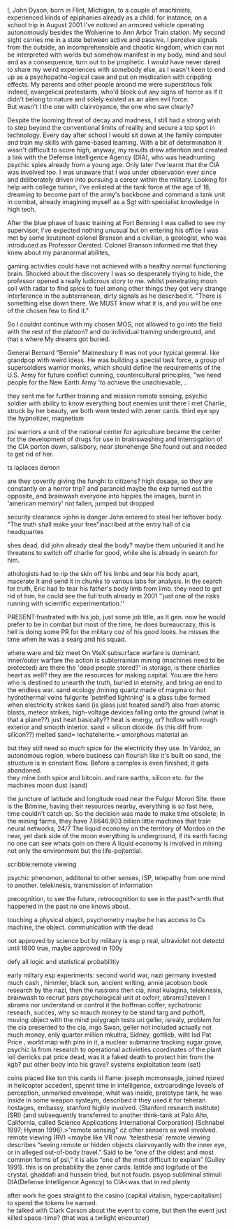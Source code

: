 I, John Dyson, born in Flint, Michigan, to a couple of machinists, experienced kinds of epiphanies already as a child: for instance, on a school trip in August 2001 I've noticed an armored vehicle operating autonomously besides the Wolverine to Ann Arbor Train station. My second sight carries me in a state between active and passive. I perceive signals from the outside, an incomprehensible and chaotic kingdom, which can not be interpreted with words but somehow manifest in my body, mind and soul and as a consequence, turn out to be prophetic. I would have never dared to share my weird experiences with somebody else, as I wasn't keen to end up as a psychopatho-logical case and put on medication with crippling effects. My parents and other people around me were superstitous folk indeed, evangelical protestants, who'd block out any signs of horror as if it didn't belong to nature and solely existed as an alien evil force.<br>
But wasn't I the one with clairvoyance, the one who saw clearly?

Despite the looming threat of decay and madness, I still had a strong wish to step beyond the conventional limits of reality and secure a top spot in technology. Every day after school I would sit down at the family computer and train my skills with game-based learning. With a bit of determination it wasn't difficult to score high, anyway, my results drew attention and created a link with the Defense Intelligence Agency (DIA), who was headhunting psychic spies already from a young age. Only later I've learnt that the CIA was involved too. I was unaware that I was under observation ever since and deliberately driven into pursuing a career within the military. Looking for help with college tuition, I've enlisted at the tank force at the age of 18, dreaming to become part of the army's backbone and command a tank unit in combat, already imagining myself as a Sgt with specialist knowledge in high tech. 

After the blue phase of basic training at Fort Benning I was called to see my supervisor, I've expected nothing unusual but on entering his office I was met 
by some lieutenant colonel Branson and a civilian, a geologist, who was introduced as Professor Oersted. Colonel Branson informed me that they knew about my paranormal abilites, 

gaming activities could have not achieved with a healthy normal functioning brain.
Shocked about the discovery I was so desperately trying to hide, 
the professor opened a really ludicrous story to me. 
whilst penetrating moon soil with radar to find spice to fuel among other things
they got very strange interference in the subterranean, dirty signals as he described it.
"There is something else down there. We MUST know what it is, and you will be one of the chosen few to find it."

So I couldnt continue with my chosen MOS, not allowed to go into the field with the rest of the platoon?
and do individual training underground, 
 and that s where My dreams got buried.

General Bernard "Bernie" Malmesbury II was not your typical general. 
like grandpop with weird ideas. 
He was building a special task force, a group of supersoldiers
warrior monks, 
which should define the requirements of the U.S. Army for future conflict
cunning, countercultural principles, 
"we need people for the New Earth Army
'to achieve the unachievable, ..

they sent me for further training and mission 
remote sensing, psychic soldier with ability to know everything bout enemies unit
there I met Charlie, struck by her beauty, 
we both were tested with zener cards.
third eye spy
the hypnotizer, magnetism

psi warriors
a unit of the national center for agriculture
became the center for the development of drugs for use in brainswashing and interrogation of the CIA
porton down, salisbory, near stonehenge
She found out and needed to get rid of her. 


ts laplaces demon

are they covertly giving the funghi to citizens? high dosage, so they are constantly on a horror trip? and paranoid
maybe the exp turned out the opposite, and brainwash everyone into hippies
 the images, burnt in 'american memory'
not fallen, jumped but dropped


security clearance >john is danger
John entered to steal her leftover body. 
"The truth shall make your free"inscribed at the entry hall of cia headquartes 

shes dead, did john already steal the body?
maybe them unburied it
and he threatens to switch off charlie for good,
while she is already in search for him. 

athologists had to rip the skin off his limbs and tear his body apart, macerate it and send it in chunks to various labs for analysis. In the search for truth, Eric had to tear his father's body limb from limb.
they need to get rid of him, he could see the full truth already in 2001
''just one of the risks running with scientific experimentation.''

PRESENT:frustrated with his job, 
just some job title, as lt.gen. now he would prefer to be in combat but
most of the time, he does bureaucrazy, this is hell
is doing some PR for the military coz of his good looks.
he misses the time when he was a searg and his squad.

where ware and biz meet
On VteX subsurface warfare is dominant. 
inner/outer warfare
the action is subterrainian
mining (machines need to be protected)
are there the 'dead people stored?' in storage, is there charlies heart as well?
they are the resources for making capital.
You are the hero who
is destined to unearth the truth, buried in eternity, and bring an end to the endless war.
sand ecology /mining quartz made of magma or hot hydrothermal veins fulgurite  'petrified lightning' is a glass tube formed when electricity strikes sand (is glass just heated sand?) also from atomic blasts, meteor strikes, high-voltage devices falling onto the ground (what is that a plane??) just heat basically?? heat is energy, or?  hollow with rough exterior and smooth interior.  sand = silicon dioxide. (is this diff from silicon??) melted sand= lechatelierite.= amorphous material an

 but they still need so much spice for the electricity they use. 
In Vardoz, an autonomous region, where business can flourish 
like it's built on sand, the structure is in constant flow.  Before a complex is even finished, it gets abandoned.  
they mine both spice and bitcoin.
and rare earths, silicon etc. for the machines
moon dust (sand)

the juncture of latitude and longitude road near the Fulgur Moron Site.  there is the Bitmine, having their resources nearby, everything is so fast here, time couldn't catch up. 
 So the decision was made to make time obsolete; In the mining farms, they have 7.8646.903 billion little machines that train neural networks, 24/7 The liquid economy on the territory of Mordos on the near, yet dark side of the moon
everything is underground, if its earth facing no one can see whats goin on there A liquid economy is involved in mining not only the environment but the life-pojtential. 

scribble:remote viewing 


psychic phenomon, additonal to other senses, ISP, telepathy from one mind to another. telekinesis, transmission of information

precognition, to see the future, retrocognition to see in the past?<smth that happened in the past no one knows about.

touching a physical object, psychometry
maybe he has access to Cs machine, the object. 
communication with the dead

not approved by science but by military
is esp p real, ultraviolet not detectd until 1800
true, maybe approved in 100y

defy all logic and statistical probabliltiy


early miltary esp experiments: second world war, nazi germany invested much cash , himmler, black sun, ancient writing, 
annie jacobson book
research by the nazi, then the russions then cia, ninal kulagina, telekinesis, brainwash to recruit
pars psychological unit at oxforr, abrams?steven I abrams
nor understand or control it
the hoffman coffer, sychotronic reseach, 
succes, why so mauch money to be stand
targ and puthoff, moving object with the mind
polygraph tests
uri geller, isrealy, problem for the cia presented to the cia, ingo Swan, 
geller not included
actually not much money, only quarter million
mkultra, Sidney, gottlieb, wiht lsd
Pat Price , world map with pins in it, a nuclear submarine tracking 
sugar grove, psychic la
from research to operational activieties
coordinates of the plant
ioil derricks
pat price dead, was it a faked death to protect him from the kgb? put other body into his grave?
systems exploitation team (set)

coins placed like ton this cards
 irl flame: joseph mcmoneagle, joined njured in helicopter accedent, spennt time in intelligence, extroarodinge leveels of perception, unmarked enveleope, what was inside, prototype tank, he was inside in some weapon systeym, described it 
they used it for teheran hostages, embassy, 
stanford highly involved. (Stanford research institute)(SRI)
 (and subsequently transferred to another think-tank at Palo Alto, California, called Science Applications International Corporation) (Schnabel 1997; Hyman 1996).>"remote sensing" cz other sensers as well involved. 
remote viewing (RV) <maybe like VR now.  'telesthesia'
 remote viewing describes “seeing remote or hidden objects clairvoyantly with the inner eye, or in alleged out-of-body travel.” Said to be “one of the oldest and most common forms of psi,” it is also “one of the most difficult to explain” (Guiley 1991).
this is on probability the zener cards. 
latitde and logitude of the crystal. 
ghaddafi and hussein tried, but not foudn. 
psyop
subliminal stimuli
DIA(Defense Intelligence Agency) to CIA<was that in red plenty

after work he goes straight to the casino (capital vitalism, hypercapitalism) to spend the tokens he earned.  
he talked with Clark Carson about the event to come, 
but then the event just killed space-time? (that was a twilight encounter)



